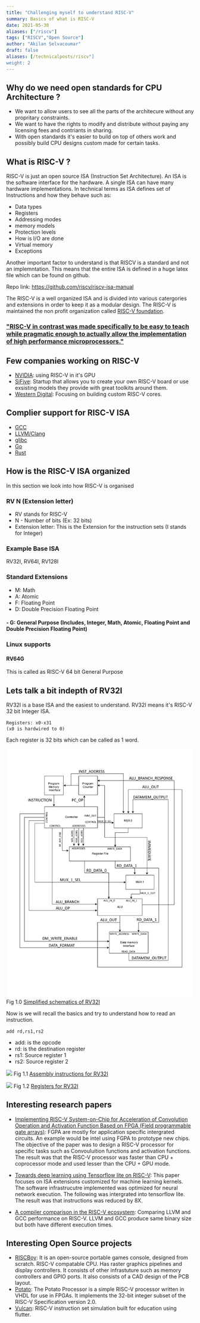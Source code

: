 ```yaml
---
title: "Challenging myself to understand RISC-V"
summary: Basics of what is RISC-V
date: 2021-05-30
aliases: ["/riscv"]
tags: ["RISCV","Open Source"]
author: "Akilan Selvacoumar"
draft: false
aliases: [/technicalposts/riscv"]
weight: 2
---
```


## Why do we need open standards for CPU Architecture ? 

- We want to allow users to see all the parts of the architecure 
without any propritary constraints. 
- We want to have the rights to modify and distribute without paying any licensing fees and contriants in sharing. 
- With open standards it's easier to build on top of others work and possibly build CPU designs custom made for certain tasks. 

## What is RISC-V ? 
RISC-V is just an open source ISA (Instruction Set Architecture). An ISA is the software interface for the hardware. A single ISA can 
have many hardware implementations. In technical terms as ISA defines set of Instructions and how they behave such as:
- Data types 
- Registers 
- Addressing modes 
- memory models 
- Protection levels 
- How is I/O are done 
- Virtual memory 
- Exceptions 

Another important factor to understand is that RISCV is a standard
and not an implemntation. This means that the entire ISA is defined in a huge latex file which can be found on github. 

Repo link: https://github.com/riscv/riscv-isa-manual

The RISC-V is a well organized ISA and is divided into various catergories and extensions in order to keep it as a modular design.
The RISC-V is maintained the non profit organization called [RISC-V foundation](https://riscv.org/).

### ["RISC-V in contrast was made specifically to be easy to teach while pragmatic enough to actually allow the implementation of high performance microprocessors."](https://medium.com/swlh/risc-v-assembly-for-beginners-387c6cd02c49)

## Few companies working on RISC-V 
- [NVIDIA](https://riscv.org/wp-content/uploads/2017/05/Tue1345pm-NVIDIA-Sijstermans.pdf): using RISC-V in it's GPU
- [SiFive](https://www.sifive.com/): Startup that allows you to create your own RISC-V board or use exsisting models they provide with great toolkits around them. 
- [Western Digital](https://blog.westerndigital.com/risc-v-swerv-core-open-source/): Focusing on building custom
RISC-V cores. 

## Complier support for RISC-V ISA

- [GCC](https://github.com/riscv/riscv-gnu-toolchain)
- [LLVM/Clang](https://github.com/sifive/riscv-llvm) 
- [glibc](https://sourceware.org/git/?p=glibc.git) 
- [Go](https://github.com/riscvarchive/riscv-go) 
- [Rust](https://github.com/riscv-rust/riscv-rust-quickstart) 

## How is the RISC-V ISA organized 
In this section we look into how RISC-V is organised

### RV N (Extension letter)
- RV stands for RISC-V
- N - Number of bits (Ex: 32 bits)
- Extension letter: This is the Extension for the instruction 
sets (I stands for Integer)

### Example Base ISA
RV32I, RV64I, RV128I

### Standard Extensions
- M: Math 
- A: Atomic
- F: Floating Point 
- D: Double Precision Floating Point 
#### - G: General Purpose (Includes, Integer, Math, Atomic, Floating Point and Double Precision Floating Point)

### Linux supports 
#### RV64G
This is called as RISC-V 64 bit General Purpose 

## Lets talk a bit indepth of RV32I
RV32I is a base ISA and the easiest to understand. 
RV32I means it's RISC-V 32 bit Integer ISA. 

``` 
Registers: x0-x31 
(x0 is hardwired to 0)
```
Each register is 32 bits which can be called as 1 word. 

![](https://raw.githubusercontent.com/Artoriuz/RV32I-SC/master/images/schematic.png)
Fig 1.0 [Simplified schematics of RV32I](https://github.com/Artoriuz/RV32I-SC)

Now is we will recall the basics and try to understand
how to read an instruction. 
```
add rd,rs1,rs2
```
- add: is the opcode 
- rd: is the destination register 
- rs1: Source register 1 
- rs2: Source register 2 

![](/img/rv32i.png) 
Fig 1.1 [Assembly instructions for RV32I](https://github.com/jameslzhu/riscv-card/blob/master/riscv-card.pdf)

![](/img/registersrv32i.png) 
Fig 1.2 [Registers for RV32I](https://github.com/jameslzhu/riscv-card/blob/master/riscv-card.pdf)

## Interesting research papers 
- [Implementing RISC-V System-on-Chip for Acceleration of Convolution Operation and Activation Function Based on FPGA (Field programmable gate arrays)](https://ieeexplore.ieee.org/document/8564810): FGPA are mostly for application specific intergrated circuits. An example would be intel using FGPA to 
prototype new chips. The objective of the paper was to design 
a RISC-V processor for specific tasks such as Convouluition functions and activation functions. The result was that the 
RISC-V processor was faster than CPU + coprocessor mode and 
used lesser than the CPU + GPU mode. 

- [Towards deep learning using Tensorflow lite on RISC-V](
  https://edge.seas.harvard.edu/files/edge/files/carrv_workshop_submission_2019_camera_ready.pdf  
): This paper focuses on ISA extensions customized for 
machine learning kernels. The software infrastrucutre implemented was optimized for neural network execution. 
The following was intergrated into tensorflow lite. The 
result was that instructions was reduced by 8X. 

- [A compiler comparison in the RISC-V ecosystem](https://ieeexplore.ieee.org/stamp/stamp.jsp?tp=&arnumber=9191411): Comparing LLVM and GCC performance on RISC-V. LLVM and GCC 
produce same binary size but both have different execution
 times.

## Interesting Open Source projects 
- [RISCBoy](https://github.com/Wren6991/RISCBoy): It is an open-source portable games console, designed from scratch.
RISC-V compatable CPU. Has raster graphics pipelines and display controllers. It consists of other infrastuture such as memory 
controllers and GPIO ports. It also consists of a CAD design of 
the PCB layout. 
- [Potato](https://github.com/skordal/potato): The Potato Processor is a simple RISC-V processor written in VHDL for use in FPGAs. It implements the 32-bit integer subset of the RISC-V Specification version 2.0.
- [Vulcan](https://github.com/vmmc2/Vulcan): RISC-V instruction set simulation built for education using flutter.  






















